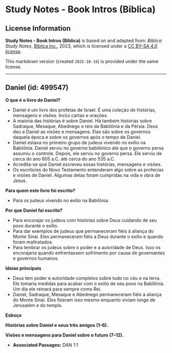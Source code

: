 # Study Notes - Book Intros (Biblica)

## License Information

**Study Notes - Book Intros (Biblica)** is based on and adapted from: _Biblica Study Notes_, [Biblica Inc.](https://www.biblica.com/), 2023, which is licensed under a [CC BY-SA 4.0 license](https://creativecommons.org/licenses/by-sa/4.0/legalcode.en).

This markdown version (created `2025-10-16`) is provided under the same license.



--------------------------------

## Daniel (id: 499547)

**O que é o livro de Daniel?**

* Daniel é um livro dos profetas de Israel. É uma coleção de histórias, mensagens e visões. Inclui cartas e orações.
* A maioria das histórias é sobre Daniel. Há também histórias sobre Sadraque, Mesaque, Abednego e reis da Babilônia e da Pérsia. Deus deu a Daniel as visões e mensagens. Elas são sobre os governos daquela época e sobre os governos após o tempo de Daniel.
* Daniel estava no primeiro grupo de judeus vivendo no exílio na Babilônia. Daniel serviu no governo babilônico até que o governo persa assumiu o controle. Depois, ele serviu no governo persa. Ele serviu de cerca do ano 605 a.C. até cerca do ano 535 a.C.
* Acredita\-se que Daniel escreveu essas histórias, mensagens e visões.
* Os escritores do Novo Testamento entenderam algo sobre as profecias e visões de Daniel. Algumas delas foram cumpridas na vida e obra de Jesus.

**Para quem este livro foi escrito?**

* Para os judeus vivendo no exílio na Babilônia.

**Por que Daniel foi escrito?**

* Para encorajar os judeus com histórias sobre Deus cuidando de seu povo durante o exílio.
* Para dar exemplos de judeus que permaneceram fiéis à aliança do Monte Sinai. Eles permaneceram fiéis a Deus durante o exílio e quando foram maltratados.
* Para lembrar os judeus sobre o poder e a autoridade de Deus. Isso os encorajaria quando enfrentassem sofrimento por causa de governantes e governos humanos.

**Ideias principais**

* Deus tem poder e autoridade completos sobre tudo no céu e na terra. Ele tomaria medidas para acabar com o exílio de seu povo na Babilônia. Um dia ele reinará para sempre como Rei.
* Daniel, Sadraque, Mesaque e Abednego permaneceram fiéis à aliança do Monte Sinai. Eles fizeram isso mesmo enquanto viviam longe de Jerusalém e do templo.

**Esboço**

**Histórias sobre Daniel e seus três amigos (1–6\).**

**Visões e mensagens para Daniel sobre o futuro (7–12\).**

* **Associated Passages:** DAN 1:1

